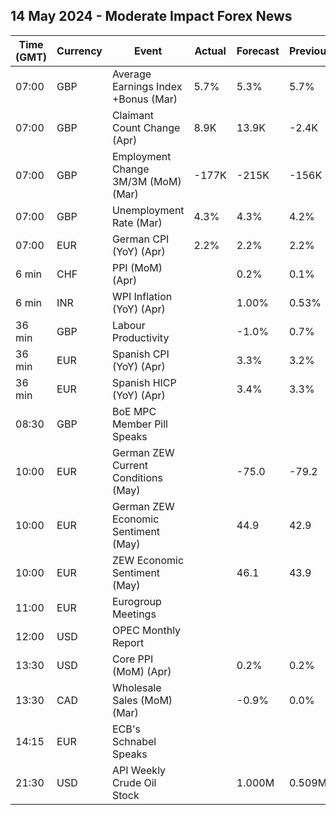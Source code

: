 ## 14 May 2024 - Moderate Impact Forex News

| Time (GMT) | Currency | Event | Actual | Forecast | Previous |
|------|----------|-------|--------|----------|----------|
| 07:00 | GBP | Average Earnings Index +Bonus (Mar) | 5.7% | 5.3% | 5.7% |
| 07:00 | GBP | Claimant Count Change (Apr) | 8.9K | 13.9K | -2.4K |
| 07:00 | GBP | Employment Change 3M/3M (MoM) (Mar) | -177K | -215K | -156K |
| 07:00 | GBP | Unemployment Rate (Mar) | 4.3% | 4.3% | 4.2% |
| 07:00 | EUR | German CPI (YoY) (Apr) | 2.2% | 2.2% | 2.2% |
| 6 min | CHF | PPI (MoM) (Apr) |  | 0.2% | 0.1% |
| 6 min | INR | WPI Inflation (YoY) (Apr) |  | 1.00% | 0.53% |
| 36 min | GBP | Labour Productivity |  | -1.0% | 0.7% |
| 36 min | EUR | Spanish CPI (YoY) (Apr) |  | 3.3% | 3.2% |
| 36 min | EUR | Spanish HICP (YoY) (Apr) |  | 3.4% | 3.3% |
| 08:30 | GBP | BoE MPC Member Pill Speaks |  |  |  |
| 10:00 | EUR | German ZEW Current Conditions (May) |  | -75.0 | -79.2 |
| 10:00 | EUR | German ZEW Economic Sentiment (May) |  | 44.9 | 42.9 |
| 10:00 | EUR | ZEW Economic Sentiment (May) |  | 46.1 | 43.9 |
| 11:00 | EUR | Eurogroup Meetings |  |  |  |
| 12:00 | USD | OPEC Monthly Report |  |  |  |
| 13:30 | USD | Core PPI (MoM) (Apr) |  | 0.2% | 0.2% |
| 13:30 | CAD | Wholesale Sales (MoM) (Mar) |  | -0.9% | 0.0% |
| 14:15 | EUR | ECB's Schnabel Speaks |  |  |  |
| 21:30 | USD | API Weekly Crude Oil Stock |  | 1.000M | 0.509M |
